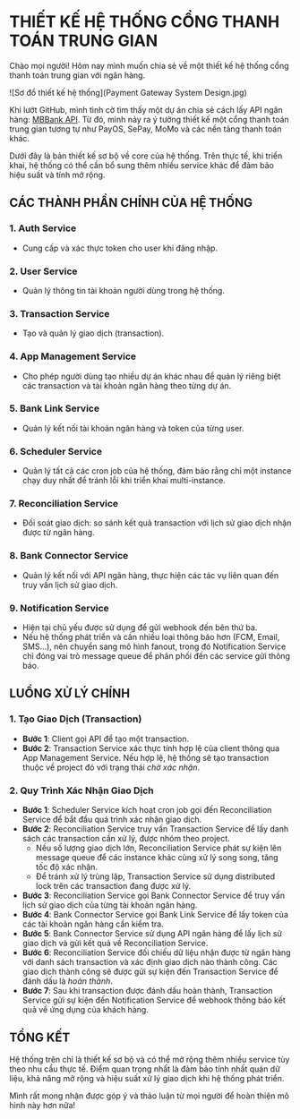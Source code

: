 # THIẾT KẾ HỆ THỐNG CỔNG THANH TOÁN TRUNG GIAN

Chào mọi người! Hôm nay mình muốn chia sẻ về một thiết kế hệ thống cổng thanh toán trung gian với ngân hàng.

![Sơ đồ thiết kế hệ thống](Payment Gateway System Design.jpg)

Khi lướt GitHub, mình tình cờ tìm thấy một dự án chia sẻ cách lấy API ngân hàng: [MBBank API](https://github.com/CookieGMVN/MBBank). Từ đó, mình nảy ra ý tưởng thiết kế một cổng thanh toán trung gian tương tự như PayOS, SePay, MoMo và các nền tảng thanh toán khác.

Dưới đây là bản thiết kế sơ bộ về core của hệ thống. Trên thực tế, khi triển khai, hệ thống có thể cần bổ sung thêm nhiều service khác để đảm bảo hiệu suất và tính mở rộng.

## CÁC THÀNH PHẦN CHÍNH CỦA HỆ THỐNG

### 1. Auth Service

- Cung cấp và xác thực token cho user khi đăng nhập.

### 2. User Service

- Quản lý thông tin tài khoản người dùng trong hệ thống.

### 3. Transaction Service

- Tạo và quản lý giao dịch (transaction).

### 4. App Management Service

- Cho phép người dùng tạo nhiều dự án khác nhau để quản lý riêng biệt các transaction và tài khoản ngân hàng theo từng dự án.

### 5. Bank Link Service

- Quản lý kết nối tài khoản ngân hàng và token của từng user.

### 6. Scheduler Service

- Quản lý tất cả các cron job của hệ thống, đảm bảo rằng chỉ một instance chạy duy nhất để tránh lỗi khi triển khai multi-instance.

### 7. Reconciliation Service

- Đối soát giao dịch: so sánh kết quả transaction với lịch sử giao dịch nhận được từ ngân hàng.

### 8. Bank Connector Service

- Quản lý kết nối với API ngân hàng, thực hiện các tác vụ liên quan đến truy vấn lịch sử giao dịch.

### 9. Notification Service

- Hiện tại chủ yếu được sử dụng để gửi webhook đến bên thứ ba.
- Nếu hệ thống phát triển và cần nhiều loại thông báo hơn (FCM, Email, SMS...), nên chuyển sang mô hình fanout, trong đó Notification Service chỉ đóng vai trò message queue để phân phối đến các service gửi thông báo.

## LUỒNG XỬ LÝ CHÍNH

### 1. Tạo Giao Dịch (Transaction)

- **Bước 1**: Client gọi API để tạo một transaction.
- **Bước 2**: Transaction Service xác thực tính hợp lệ của client thông qua App Management Service. Nếu hợp lệ, hệ thống sẽ tạo transaction thuộc về project đó với trạng thái _chờ xác nhận_.

### 2. Quy Trình Xác Nhận Giao Dịch

- **Bước 1**: Scheduler Service kích hoạt cron job gọi đến Reconciliation Service để bắt đầu quá trình xác nhận giao dịch.
- **Bước 2**: Reconciliation Service truy vấn Transaction Service để lấy danh sách các transaction cần xử lý, được nhóm theo project.
  - Nếu số lượng giao dịch lớn, Reconciliation Service phát sự kiện lên message queue để các instance khác cùng xử lý song song, tăng tốc độ xác nhận.
  - Để tránh xử lý trùng lặp, Transaction Service sử dụng distributed lock trên các transaction đang được xử lý.
- **Bước 3**: Reconciliation Service gọi Bank Connector Service để truy vấn lịch sử giao dịch của từng tài khoản ngân hàng.
- **Bước 4**: Bank Connector Service gọi Bank Link Service để lấy token của các tài khoản ngân hàng cần kiểm tra.
- **Bước 5**: Bank Connector Service sử dụng API ngân hàng để lấy lịch sử giao dịch và gửi kết quả về Reconciliation Service.
- **Bước 6**: Reconciliation Service đối chiếu dữ liệu nhận được từ ngân hàng với danh sách transaction và xác định giao dịch nào thành công. Các giao dịch thành công sẽ được gửi sự kiện đến Transaction Service để đánh dấu là _hoàn thành_.
- **Bước 7**: Sau khi transaction được đánh dấu hoàn thành, Transaction Service gửi sự kiện đến Notification Service để webhook thông báo kết quả về ứng dụng của khách hàng.

## TỔNG KẾT

Hệ thống trên chỉ là thiết kế sơ bộ và có thể mở rộng thêm nhiều service tùy theo nhu cầu thực tế. Điểm quan trọng nhất là đảm bảo tính nhất quán dữ liệu, khả năng mở rộng và hiệu suất xử lý giao dịch khi hệ thống phát triển.

Mình rất mong nhận được góp ý và thảo luận từ mọi người để hoàn thiện mô hình này hơn nữa!
